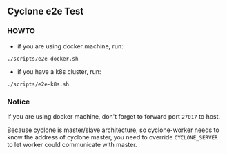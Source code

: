 ## Cyclone e2e Test

### HOWTO

- if you are using docker machine, run:

```
./scripts/e2e-docker.sh
```

- if you have a k8s cluster, run:
```
./scripts/e2e-k8s.sh
```

### Notice

If you are using docker machine, don't forget to forward port `27017` to host.

Because cyclone is master/slave architecture, so cyclone-worker needs to know the address of cyclone master, you need to override `CYCLONE_SERVER` to let worker could communicate with master.
